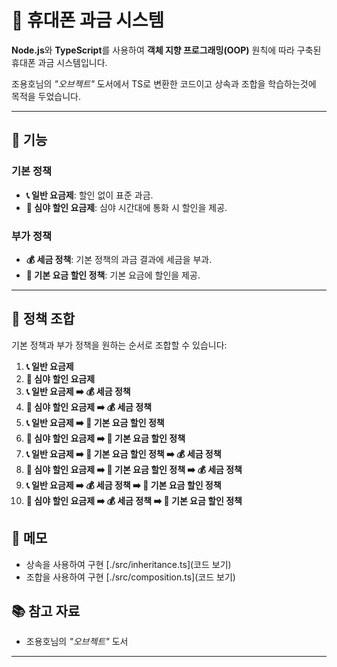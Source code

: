 # 📱 휴대폰 과금 시스템

**Node.js**와 **TypeScript**를 사용하여 **객체 지향 프로그래밍(OOP)** 원칙에 따라 구축된 휴대폰 과금 시스템입니다.

조용호님의 _"오브젝트"_ 도서에서 TS로 변환한 코드이고 상속과 조합을 학습하는것에 목적을 두었습니다.

---

## 🌟 기능

### 기본 정책

- **📞 일반 요금제**: 할인 없이 표준 과금.
- **🌙 심야 할인 요금제**: 심야 시간대에 통화 시 할인을 제공.

### 부가 정책

- **💰 세금 정책**: 기본 정책의 과금 결과에 세금을 부과.
- **🎁 기본 요금 할인 정책**: 기본 요금에 할인을 제공.

---

## 🔄 정책 조합

기본 정책과 부가 정책을 원하는 순서로 조합할 수 있습니다:

1. **📞 일반 요금제**
2. **🌙 심야 할인 요금제**
3. **📞 일반 요금제 ➡️ 💰 세금 정책**
4. **🌙 심야 할인 요금제 ➡️ 💰 세금 정책**
5. **📞 일반 요금제 ➡️ 🎁 기본 요금 할인 정책**
6. **🌙 심야 할인 요금제 ➡️ 🎁 기본 요금 할인 정책**
7. **📞 일반 요금제 ➡️ 🎁 기본 요금 할인 정책 ➡️ 💰 세금 정책**
8. **🌙 심야 할인 요금제 ➡️ 🎁 기본 요금 할인 정책 ➡️ 💰 세금 정책**
9. **📞 일반 요금제 ➡️ 💰 세금 정책 ➡️ 🎁 기본 요금 할인 정책**
10. **🌙 심야 할인 요금제 ➡️ 💰 세금 정책 ➡️ 🎁 기본 요금 할인 정책**

## 📝 메모

- 상속을 사용하여 구현 [./src/inheritance.ts](코드 보기)
- 조합을 사용하여 구현 [./src/composition.ts](코드 보기)

## 📚 참고 자료

- 조용호님의 _"오브젝트"_ 도서

---
